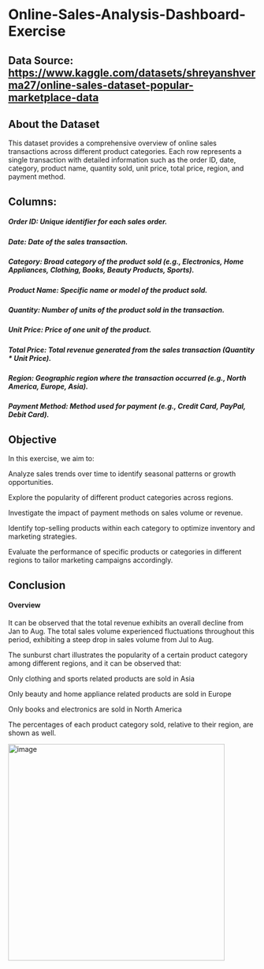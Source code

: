 # Online-Sales-Analysis-Dashboard-Exercise

## Data Source: https://www.kaggle.com/datasets/shreyanshverma27/online-sales-dataset-popular-marketplace-data

## About the Dataset
This dataset provides a comprehensive overview of online sales transactions across different product categories. Each row represents a single transaction with detailed information such as the order ID, date, category, product name, quantity sold, unit price, total price, region, and payment method.

## Columns:

##### Order ID: Unique identifier for each sales order.

##### Date: Date of the sales transaction.

##### Category: Broad category of the product sold (e.g., Electronics, Home Appliances, Clothing, Books, Beauty Products, Sports).

##### Product Name: Specific name or model of the product sold.

##### Quantity: Number of units of the product sold in the transaction.

##### Unit Price: Price of one unit of the product.

##### Total Price: Total revenue generated from the sales transaction (Quantity * Unit Price).

##### Region: Geographic region where the transaction occurred (e.g., North America, Europe, Asia).

##### Payment Method: Method used for payment (e.g., Credit Card, PayPal, Debit Card).

## Objective
In this exercise, we aim to:

Analyze sales trends over time to identify seasonal patterns or growth opportunities.

Explore the popularity of different product categories across regions.

Investigate the impact of payment methods on sales volume or revenue.

Identify top-selling products within each category to optimize inventory and marketing strategies.

Evaluate the performance of specific products or categories in different regions to tailor marketing campaigns accordingly.

## Conclusion

#### Overview
It can be observed that the total revenue exhibits an overall decline from Jan to Aug. The total sales volume experienced fluctuations throughout this period, exhibiting a steep drop in sales volume from Jul to Aug. 

The sunburst chart illustrates the popularity of a certain product category among different regions, and it can be observed that:

Only clothing and sports related products are sold in Asia

Only beauty and home appliance related products are sold in Europe

Only books and electronics are sold in North America

The percentages of each product category sold, relative to their region, are shown as well.

<img width="439" alt="image" src="https://github.com/user-attachments/assets/a1177be2-fbee-44b6-a268-08d71433703e">


